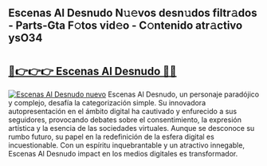 ## Escenas Al Desnudo N𝚞𝚎vos desn𝚞dos filtr𝚊dos - Parts-Gta F𝚘tos vid𝚎o - C𝚘ntenido atr𝚊ctivo ysO34

# <h2><a href="http://mb4db0.tromn.icu/?c=Escenas+Al+Desnudo">🔗👉👉👉 Escenas Al Desnudo 🔗🔗</a></h2>

[![Escenas Al Desnudo nuevo](https://i.imgur.com/pEAQMta.gif)](http://mb4db0.tromn.icu/?c=Escenas+Al+Desnudo)
Escenas Al Desnudo, un personaje paradójico y complejo, desafía la categorización simple. Su innovadora autopresentación en el ámbito digital ha cautivado y enfurecido a sus seguidores, provocando debates sobre el consentimiento, la expresión artística y la esencia de las sociedades virtuales. Aunque se desconoce su rumbo futuro, su papel en la redefinición de la esfera digital es incuestionable. Con un espíritu inquebrantable y un atractivo innegable, Escenas Al Desnudo impact en los medios digitales es transformador.
